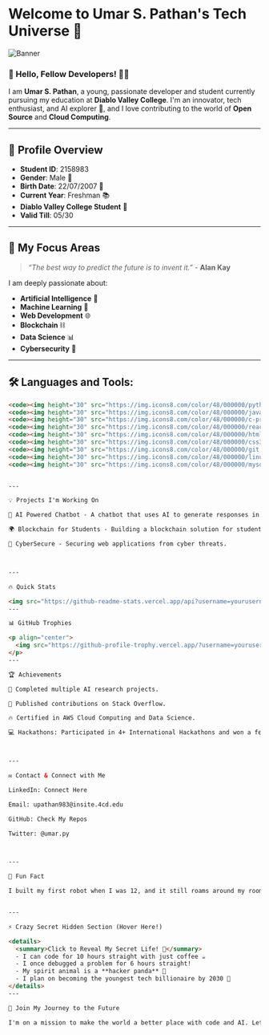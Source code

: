# Welcome to Umar S. Pathan's Tech Universe 🌌

![Banner](https://images.app.goo.gl/CdGeoYaBz34r2ikP8) <!-- You can replace this with your own banner URL -->

### 👋 Hello, Fellow Developers! 👨‍💻
I am **Umar S. Pathan**, a young, passionate developer and student currently pursuing my education at **Diablo Valley College**. I'm an innovator, tech enthusiast, and AI explorer 🚀, and I love contributing to the world of **Open Source** and **Cloud Computing**.

---

## 👤 **Profile Overview**
- **Student ID**: 2158983
- **Gender**: Male 👦
- **Birth Date**: 22/07/2007 🎂
- **Current Year**: Freshman 📚
- **Diablo Valley College Student** 🏫
- **Valid Till**: 05/30

---

## 🎯 **My Focus Areas**
> *“The best way to predict the future is to invent it.”* - **Alan Kay**

I am deeply passionate about:
- **Artificial Intelligence** 🤖
- **Machine Learning** 🧠
- **Web Development** 🌐
- **Blockchain** ⛓️
- **Data Science** 📊
- **Cybersecurity** 🔐

---

## 🛠️ **Languages and Tools**:
```html
<code><img height="30" src="https://img.icons8.com/color/48/000000/python.png"></code>
<code><img height="30" src="https://img.icons8.com/color/48/000000/javascript.png"></code>
<code><img height="30" src="https://img.icons8.com/color/48/000000/c-programming.png"></code>
<code><img height="30" src="https://img.icons8.com/color/48/000000/react-native.png"></code>
<code><img height="30" src="https://img.icons8.com/color/48/000000/html-5--v1.png"></code>
<code><img height="30" src="https://img.icons8.com/color/48/000000/css3.png"></code>
<code><img height="30" src="https://img.icons8.com/color/48/000000/git.png"></code>
<code><img height="30" src="https://img.icons8.com/color/48/000000/linux.png"></code>
<code><img height="30" src="https://img.icons8.com/color/48/000000/mysql.png"></code>


---

💡 Projects I'm Working On

🚀 AI Powered Chatbot - A chatbot that uses AI to generate responses in real-time.

🌍 Blockchain for Students - Building a blockchain solution for student identity verification.

🔐 CyberSecure - Securing web applications from cyber threats.



---

🔥 Quick Stats

<img src="https://github-readme-stats.vercel.app/api?username=yourusername&show_icons=true&theme=radical&hide=stars" alt="Umar's GitHub Stats" />
---

📊 GitHub Trophies

<p align="center">
  <img src="https://github-profile-trophy.vercel.app/?username=yourusername&theme=gruvbox&row=2&column=3" />
</p>
---

🏆 Achievements

🥇 Completed multiple AI research projects.

🚀 Published contributions on Stack Overflow.

🔥 Certified in AWS Cloud Computing and Data Science.

💻 Hackathons: Participated in 4+ International Hackathons and won a few!



---

✉️ Contact & Connect with Me

LinkedIn: Connect Here

Email: upathan983@insite.4cd.edu

GitHub: Check My Repos

Twitter: @umar.py



---

🏅 Fun Fact

I built my first robot when I was 12, and it still roams around my room!


---

⚡ Crazy Secret Hidden Section (Hover Here!)

<details>
  <summary>Click to Reveal My Secret Life! 🤯</summary>
  - I can code for 10 hours straight with just coffee ☕
  - I once debugged a problem for 6 hours straight!
  - My spirit animal is a **hacker panda** 🐼
  - I plan on becoming the youngest tech billionaire by 2030 💸
</details>
---

🚀 Join My Journey to the Future

I'm on a mission to make the world a better place with code and AI. Let's connect and grow together!

